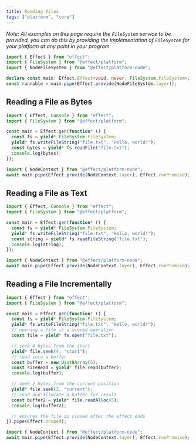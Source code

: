 ```yaml
---
title: Reading Files
tags: ["platform", "core"]
---
```


_Note: All examples on this page require the `FileSystem` service to be provided, you can do this by providing the implementation of `FileSystem` for your platform at any point in your program_

```ts twoslash
import { Effect } from "effect";
import { FileSystem } from "@effect/platform";
import { NodeFileSystem } from "@effect/platform-node";

declare const main: Effect.Effect<void, never, FileSystem.FileSystem>;
const runnable = main.pipe(Effect.provide(NodeFileSystem.layer));
```

## Reading a File as Bytes

```ts twoslash withOutput collapse={10-15}
import { Effect, Console } from "effect";
import { FileSystem } from "@effect/platform";

const main = Effect.gen(function* () {
  const fs = yield* FileSystem.FileSystem;
  yield* fs.writeFileString("file.txt", "Hello, world!");
  const bytes = yield* fs.readFile("file.txt");
  console.log(bytes);
});

import { NodeContext } from "@effect/platform-node";
await main.pipe(Effect.provide(NodeContext.layer), Effect.runPromise);
```

## Reading a File as Text

```ts twoslash withOutput collapse={10-15}
import { Effect, Console } from "effect";
import { FileSystem } from "@effect/platform";

const main = Effect.gen(function* () {
  const fs = yield* FileSystem.FileSystem;
  yield* fs.writeFileString("file.txt", "Hello, world!");
  const string = yield* fs.readFileString("file.txt");
  console.log(string);
});

import { NodeContext } from "@effect/platform-node";
await main.pipe(Effect.provide(NodeContext.layer), Effect.runPromise);
```

## Reading a File Incrementally

```ts twoslash withOutput collapse={25-30}
import { Effect } from "effect";
import { FileSystem } from "@effect/platform";

const main = Effect.gen(function* () {
  const fs = yield* FileSystem.FileSystem;
  yield* fs.writeFileString("file.txt", "Hello, world!");
  // opening a file is a scoped operation
  const file = yield* fs.open("file.txt");

  // seek 4 bytes from the start
  yield* file.seek(4, "start");
  // read into a buffer
  const buffer = new Uint8Array(5);
  const sizeRead = yield* file.read(buffer);
  console.log(buffer);

  // seek 2 bytes from the current position
  yield* file.seek(2, "current");
  // read and allocate a buffer for result
  const buffer2 = yield* file.readAlloc(5);
  console.log(buffer2);

  // ensures the file is closed after the effect ends
}).pipe(Effect.scoped);

import { NodeContext } from "@effect/platform-node";
await main.pipe(Effect.provide(NodeContext.layer), Effect.runPromise);
```
